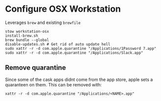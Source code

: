 # Configure OSX Workstation

Leverages `brew` and existing `brewfile`
```
stow workstation-osx
install-brew.sh
brew bundle --global
disable-updates.sh # Get rid of auto update hell
sudo xattr -r -d com.apple.quarantine "/Applications/1Password 7.app"
sudo xattr -r -d com.apple.quarantine "/Applications/Slack.app"
```

## Remove quarantine

Since some of the cask apps didnt come from the app store, apple sets a quaranteen on them. This can be removed with:

```
xattr -r -d com.apple.quarantine "/Applications/<NAME>.app"
```
